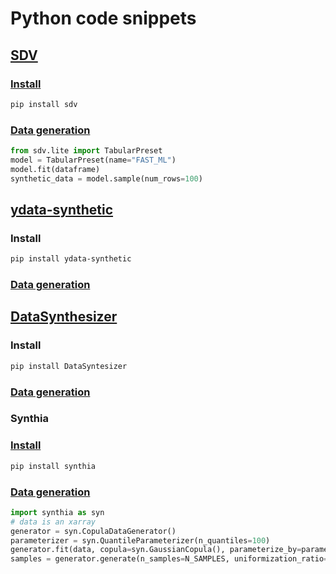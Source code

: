 # Python code snippets

## [SDV](https://sdv.dev/SDV/index.html)

### [Install](https://sdv.dev/SDV/getting_started/install.html)

```sh
pip install sdv
```
### [Data generation](https://sdv.dev/SDV/user_guides/single_table/tabular_preset.html#tabular-preset)

```python
from sdv.lite import TabularPreset
model = TabularPreset(name="FAST_ML")
model.fit(dataframe)
synthetic_data = model.sample(num_rows=100)
```

## [ydata-synthetic](https://github.com/ydataai/ydata-synthetic)

### Install

```sh
pip install ydata-synthetic
```

### [Data generation](https://colab.research.google.com/github/ydataai/ydata-synthetic/blob/master/examples/regular/gan_example.ipynb)

## [DataSynthesizer](https://github.com/DataResponsibly/DataSynthesizer)

### Install

```sh
pip install DataSyntesizer
```


### [Data generation](https://github.com/DataResponsibly/DataSynthesizer/blob/master/notebooks/DataSynthesizer__correlated_attribute_mode.ipynb)

### Synthia

### [Install](https://dmey.github.io/synthia/installation.html)

```sh
pip install synthia
```
### [Data generation](https://dmey.github.io/synthia/examples/multivariate-gaussian.html)


```python
import synthia as syn
# data is an xarray
generator = syn.CopulaDataGenerator()
parameterizer = syn.QuantileParameterizer(n_quantiles=100)
generator.fit(data, copula=syn.GaussianCopula(), parameterize_by=parameterizer)
samples = generator.generate(n_samples=N_SAMPLES, uniformization_ratio=0, stretch_factor=2)
```

 
